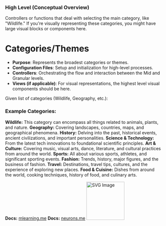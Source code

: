 ### High Level (Conceptual Overview)

Controllers or functions that deal with selecting the main category, like "Wildlife."
If you're visually representing these categories, you might have large visual blocks or components here.

# Categories/Themes

- **Purpose**: Represents the broadest categories or themes.
- **Configuration Files**: Setup and initialization for high-level processes.
- **Controllers**: Orchestrating the flow and interaction between the Mid and Granular levels.
- **Views (if applicable)**: For visual representations, the highest level visual components should be here.

Given list of categories (Wildlife, Geography, etc.):

### **Example Categories:**

**Wildlife:** This category can encompass all things related to animals, plants, and nature.
**Geography:** Covering landscapes, countries, maps, and geographical phenomena.
**History:** Delving into the past, historical events, ancient civilizations, and important personalities.
**Science & Technology:** From the latest tech innovations to foundational scientific principles.
**Art & Culture:** Covering music, visual arts, dance, literature, and cultural practices from around the world.
**Sports:** All about various sports, athletes, and significant sporting events.
**Fashion:** Trends, history, major figures, and the business of fashion.
**Travel:** Destinations, travel tips, cultures, and the experience of exploring new places.
**Food & Cuisine:** Dishes from around the world, cooking techniques, history of food, and culinary arts.

**Docs:** [mlearning.me](https://www.mlearning.me)
**Docs:** [neurons.me](https://www.neurons.me/)
<img src="../../_._.svg" alt="SVG Image" width="123" height="123" style="width123px; height:123px;">
